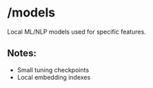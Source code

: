 # /models
Local ML/NLP models used for specific features.

## Notes:
- Small tuning checkpoints
- Local embedding indexes
